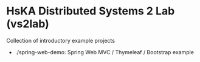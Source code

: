 # HsKA Distributed Systems 2 Lab (vs2lab)
Collection of introductory example projects
- ./spring-web-demo: Spring Web MVC / Thymeleaf / Bootstrap example
